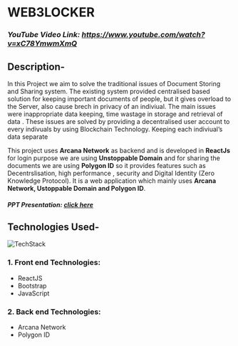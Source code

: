 # WEB3LOCKER

### _YouTube Video Link: https://www.youtube.com/watch?v=xC78YmwmXmQ_

## Description-
   In this Project we aim to solve the traditional issues of Document Storing and Sharing system. The existing system provided centralised based solution for keeping important documents of people, but it gives overload to the Server, also cause brech in privacy of an indiviual.  The main issues were inappropriate data keeping, time wastage in storage and retrieval of data . These issues are solved by providing a decentralised user account to every indivuals by using Blockchain Technology. Keeping each indiviual’s data separate 
   
   This project uses <b>Arcana Network</b> as backend and is developed in <b>ReactJs</b> for login purpose we are using <b>Unstoppable Domain</b>  and for sharing the documents we are using <b>Polygon ID</b> so it provides features such as Decentrslisation, high performance , security and Digital Identity (Zero Knowledge Protocol). It is a web application which mainly uses <b> Arcana Network, Ustoppable Domain and Polygon ID</b>. <br>
   
 ##### PPT Presentation: [click here](https://docs.google.com/document/d/1TC93E6h0YTvO4tBbiYajp5-HFGwkSFBvyw27LYtspLc/edit?usp=sharing)  <br>

## Technologies Used-

![TechStack](https://user-images.githubusercontent.com/90423812/200379275-6f7c3dfc-54ba-4d36-a5ef-097a9c181ef8.png)


### 1. Front end Technologies:
  - ReactJS
  - Bootstrap
  - JavaScript
  
### 2. Back end Technologies:
  - Arcana Network 
  - Polygon ID
  

  
